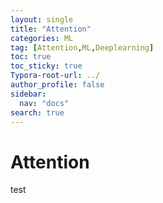 ```yaml
---
layout: single
title: "Attention"
categories: ML
tag: [Attention,ML,Deeplearning]
toc: true
toc_sticky: true
Typora-root-url: ../
author_profile: false
sidebar:
  nav: "docs"
search: true
---
```


# Attention

test
